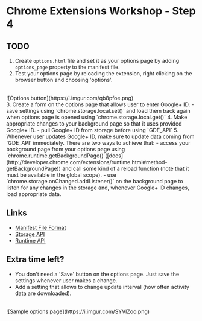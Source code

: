 # Chrome Extensions Workshop - Step 4

## TODO
1. Create `options.html` file and set it as your options page by adding `options_page` property to the manifest file.
2. Test your options page by reloading the extension, right clicking on the browser button and choosing 'options'.
<br/>
![Options button](https://i.imgur.com/qb8pfoe.png)
<br/>
3. Create a form on the options page that allows user to enter Google+ ID.
	- save settings using `chrome.storage.local.set()` and load them back again when options page is opened using `chrome.storage.local.get()`
4. Make appropriate changes to your background page so that it uses provided Google+ ID.
	- pull Google+ ID from storage before using `GDE_API`
5. Whenever user updates Google+ ID, make sure to update data coming from `GDE_API` immediately. There are two ways to achieve that:
	- access your background page from your options page using `chrome.runtime.getBackgroundPage()`([docs](http://developer.chrome.com/extensions/runtime.html#method-getBackgroundPage)) and call some kind of a reload function (note that it must be available in the global scope).
	- use `chrome.storage.onChanged.addListener()` on the background page to listen for any changes in the storage and, whenever Google+ ID changes, load appropriate data.

## Links
- [Manifest File Format](http://developer.chrome.com/extensions/manifest.html)
- [Storage API](http://developer.chrome.com/extensions/storage.html)
- [Runtime API](http://developer.chrome.com/extensions/runtime.html)

## Extra time left?
- You don't need a 'Save' button on the options page. Just save the settings whenever user makes a change.
- Add a setting that allows to change update interval (how often activity data are downloaded).
<br/>
![Sample options page](https://i.imgur.com/SYVlZoo.png)